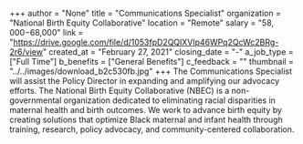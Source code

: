 +++
author = "None"
title = "Communications Specialist"
organization = "National Birth Equity Collaborative"
location = "Remote"
salary = "$58,000-$68,000"
link = "https://drive.google.com/file/d/1053fpD2QQlXVIp46WPq2QcWc2BRg-2r6/view"
created_at = "February 27, 2021"
closing_date = "-"
a_job_type = ["Full Time"]
b_benefits = ["General Benefits"]
c_feedback = ""
thumbnail = "../../images/download_b2c530fb.jpg"
+++
The Communications Specialist will assist the Policy Director in expanding and amplifying our
advocacy efforts. The National Birth Equity Collaborative (NBEC) is a non-governmental organization
dedicated to eliminating racial disparities in maternal health and birth outcomes. We work to advance
birth equity by creating solutions that optimize Black maternal and infant health through training,
research, policy advocacy, and community-centered collaboration.